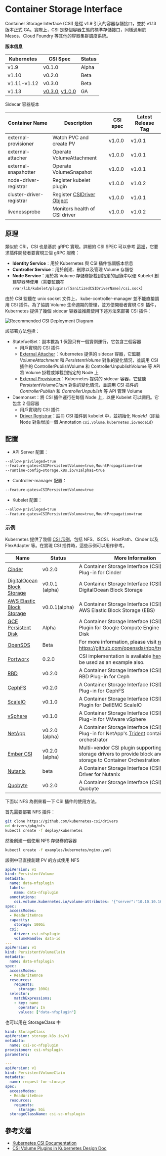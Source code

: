 # Container Storage Interface

Container Storage Interface (CSI) 是從 v1.9 引入的容器存儲接口，並於 v1.13 版本正式 GA。實際上，CSI 是整個容器生態的標準存儲接口，同樣適用於 Mesos、Cloud Foundry 等其他的容器集群調度系統。

**版本信息**

| Kubernetes | CSI Spec | Status |
| ---------- | -------- | ------ |
| v1.9 | v0.1.0   | Alpha  |
| v1.10      | v0.2.0   | Beta   |
| v1.11-v1.12 | v0.3.0   | Beta   |
| v1.13 | [v0.3.0](https://github.com/container-storage-interface/spec/releases/tag/v0.3.0), [v1.0.0](https://github.com/container-storage-interface/spec/releases/tag/v1.0.0) | GA |

Sidecar 容器版本

| Container Name           | Description                                                  | CSI spec | Latest Release Tag |
| ------------------------ | ------------------------------------------------------------ | -------- | ------------------ |
| external-provisioner     | Watch PVC and create PV                                      | v1.0.0   | v1.0.1             |
| external-attacher        | Operate VolumeAttachment                                     | v1.0.0   | v1.0.1             |
| external-snapshotter     | Operate VolumeSnapshot                                       | v1.0.0   | v1.0.1             |
| node-driver-registrar    | Register kubelet plugin                                      | v1.0.0   | v1.0.2             |
| cluster-driver-registrar | Register [CSIDriver Object](https://kubernetes-csi.github.io/docs/csi-driver-object.html) | v1.0.0   | v1.0.1             |
| livenessprobe            | Monitors health of CSI driver                                | v1.0.0   | v1.0.2             |

## 原理

類似於 CRI，CSI 也是基於 gRPC 實現。詳細的 CSI SPEC 可以參考 [這裡](https://github.com/container-storage-interface/spec/blob/master/spec.md)，它要求插件開發者要實現三個 gRPC 服務：

- **Identity Service**：用於 Kubernetes 與 CSI 插件協調版本信息
- **Controller Service**：用於創建、刪除以及管理 Volume 存儲卷
- **Node Service**：用於將 Volume 存儲卷掛載到指定的目錄中以便 Kubelet 創建容器時使用（需要監聽在 `/var/lib/kubelet/plugins/[SanitizedCSIDriverName]/csi.sock`）

由於 CSI 監聽在 unix socket 文件上， kube-controller-manager 並不能直接調用 CSI 插件。為了協調 Volume 生命週期的管理，並方便開發者實現 CSI 插件，Kubernetes 提供了幾個 sidecar 容器並推薦使用下述方法來部署 CSI 插件：

![Recommended CSI Deployment Diagram](assets/container-storage-interface_diagram1.png)

該部署方法包括：

- StatefuelSet：副本數為 1 保證只有一個實例運行，它包含三個容器
  - 用戶實現的 CSI 插件
  - [External Attacher](https://github.com/kubernetes-csi/external-attacher)：Kubernetes 提供的 sidecar 容器，它監聽 *VolumeAttachment* 和 *PersistentVolume* 對象的變化情況，並調用 CSI 插件的 ControllerPublishVolume 和 ControllerUnpublishVolume 等 API 將 Volume 掛載或卸載到指定的 Node 上
  - [External Provisioner](https://github.com/kubernetes-csi/external-provisioner)：Kubernetes 提供的 sidecar 容器，它監聽  *PersistentVolumeClaim* 對象的變化情況，並調用 CSI 插件的 *ControllerPublish* 和 *ControllerUnpublish* 等 API 管理 Volume
- Daemonset：將 CSI 插件運行在每個 Node 上，以便 Kubelet 可以調用。它包含 2 個容器
  - 用戶實現的 CSI 插件
  - [Driver Registrar](https://github.com/kubernetes-csi/driver-registrar)：註冊 CSI 插件到 kubelet 中，並初始化 *NodeId*（即給 Node 對象增加一個 Annotation `csi.volume.kubernetes.io/nodeid`）

## 配置

- API Server 配置：

```sh
--allow-privileged=true
--feature-gates=CSIPersistentVolume=true,MountPropagation=true
--runtime-config=storage.k8s.io/v1alpha1=true
```

- Controller-manager 配置：

```sh
--feature-gates=CSIPersistentVolume=true
```

- Kubelet 配置：

```sh
--allow-privileged=true
--feature-gates=CSIPersistentVolume=true,MountPropagation=true
```

### 示例

Kubernetes 提供了幾個 [CSI 示例](https://github.com/kubernetes-csi/drivers)，包括 NFS、ISCSI、HostPath、Cinder 以及 FlexAdapter 等。在實現 CSI 插件時，這些示例可以用作參考。

| Name                                                         | Status         | More Information                                             |
| ------------------------------------------------------------ | -------------- | ------------------------------------------------------------ |
| [Cinder](https://github.com/kubernetes/cloud-provider-openstack/tree/master/pkg/csi/cinder) | v0.2.0         | A Container Storage Interface (CSI) Storage Plug-in for Cinder |
| [DigitalOcean Block Storage](https://github.com/digitalocean/csi-digitalocean) | v0.0.1 (alpha) | A Container Storage Interface (CSI) Driver for DigitalOcean Block Storage |
| [AWS Elastic Block Storage](https://github.com/kubernetes-sigs/aws-ebs-csi-driver) | v0.0.1(alpha)  | A Container Storage Interface (CSI) Driver for AWS Elastic Block Storage (EBS) |
| [GCE Persistent Disk](https://github.com/kubernetes-sigs/gcp-compute-persistent-disk-csi-driver) | Alpha          | A Container Storage Interface (CSI) Storage Plugin for Google Compute Engine Persistent Disk |
| [OpenSDS](https://www.opensds.io/)                           | Beta           | For more information, please visit [releases](https://github.com/opensds/nbp/releases) and https://github.com/opensds/nbp/tree/master/csi |
| [Portworx](https://portworx.com/)                            | 0.2.0          | CSI implementation is available [here](https://github.com/libopenstorage/openstorage/tree/master/csi) which can be used as an example also. |
| [RBD](https://github.com/ceph/ceph-csi)                      | v0.2.0         | A Container Storage Interface (CSI) Storage RBD Plug-in for Ceph |
| [CephFS](https://github.com/ceph/ceph-csi)                   | v0.2.0         | A Container Storage Interface (CSI) Storage Plug-in for CephFS |
| [ScaleIO](https://github.com/thecodeteam/csi-scaleio)        | v0.1.0         | A Container Storage Interface (CSI) Storage Plugin for DellEMC ScaleIO |
| [vSphere](https://github.com/thecodeteam/csi-vsphere)        | v0.1.0         | A Container Storage Interface (CSI) Storage Plug-in for VMware vSphere |
| [NetApp](https://github.com/NetApp/trident)                  | v0.2.0 (alpha) | A Container Storage Interface (CSI) Storage Plug-in for NetApp's [Trident](https://netapp-trident.readthedocs.io/) container storage orchestrator |
| [Ember CSI](https://ember-csi.io/)                           | v0.2.0 (alpha) | Multi-vendor CSI plugin supporting over 80 storage drivers to provide block and mount storage to Container Orchestration systems. |
| [Nutanix](https://portal.nutanix.com/#/page/docs/details?targetId=CSI-Volume-Driver:CSI-Volume-Driver) | beta           | A Container Storage Interface (CSI) Storage Driver for Nutanix |
| [Quobyte](https://github.com/quobyte/quobyte-csi)            | v0.2.0         | A Container Storage Interface (CSI) Plugin for Quobyte       |

下面以 NFS 為例來看一下 CSI 插件的使用方法。

首先需要部署 NFS 插件：

```sh
git clone https://github.com/kubernetes-csi/drivers
cd drivers/pkg/nfs
kubectl create -f deploy/kubernetes
```

然後創建一個使用 NFS 存儲卷的容器

```sh
kubectl create -f examples/kubernetes/nginx.yaml
```

該例中已直接創建 PV 的方式使用 NFS

```yaml
apiVersion: v1
kind: PersistentVolume
metadata:
  name: data-nfsplugin
  labels:
    name: data-nfsplugin
  annotations:
    csi.volume.kubernetes.io/volume-attributes: '{"server":"10.10.10.10","share":"share"}'
spec:
  accessModes:
  - ReadWriteOnce
  capacity:
    storage: 100Gi
  csi:
    driver: csi-nfsplugin
    volumeHandle: data-id
---
apiVersion: v1
kind: PersistentVolumeClaim
metadata:
  name: data-nfsplugin
spec:
  accessModes:
  - ReadWriteOnce
  resources:
    requests:
      storage: 100Gi
  selector:
    matchExpressions:
    - key: name
      operator: In
      values: ["data-nfsplugin"]
```

也可以用在 StorageClass 中

```yaml
kind: StorageClass
apiVersion: storage.k8s.io/v1
metadata:
  name: csi-sc-nfsplugin
provisioner: csi-nfsplugin
parameters:

---
apiVersion: v1
kind: PersistentVolumeClaim
metadata:
  name: request-for-storage
spec:
  accessModes:
  - ReadWriteOnce
  resources:
    requests:
      storage: 5Gi
  storageClassName: csi-sc-nfsplugin
```

## 參考文檔

- [Kubernetes CSI Documentation](https://kubernetes-csi.github.io/docs/)
- [CSI Volume Plugins in Kubernetes Design Doc](https://github.com/kubernetes/community/blob/master/contributors/design-proposals/storage/container-storage-interface.md#recommended-mechanism-for-deploying-csi-drivers-on-kubernetes)